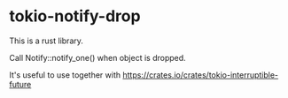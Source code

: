 # tokio-notify-drop

This is a rust library.

Call Notify::notify_one() when object is dropped.

It's useful to use together with https://crates.io/crates/tokio-interruptible-future
